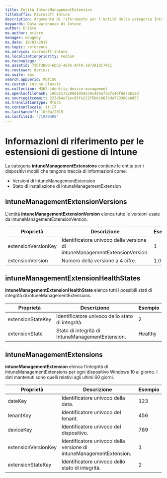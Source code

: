 ```yaml
---
title: Entità IntuneManagementExtension
titleSuffix: Microsoft Intune
description: Argomento di riferimento per l'entità della categoria IntuneManagementExtension della raccolta di entità nell'API Data Warehouse di Intune.
keywords: Data warehouse di Intune
author: Erikre
ms.author: erikre
manager: dougeby
ms.date: 10/03/2019
ms.topic: reference
ms.service: microsoft-intune
ms.localizationpriority: medium
ms.technology: ''
ms.assetid: 73DF3B90-6D52-4EF6-AFFD-1873A18C7421
ms.reviewer: dariusz
ms.suite: ems
search.appverid: MET150
ms.custom: intune-classic
ms.collection: M365-identity-device-management
ms.openlocfilehash: 19b63172c8901059239c44aaf56fc49f0d7a01ad
ms.sourcegitcommit: 223d64a72ec85fe222f5bb10639da729368e6d57
ms.translationtype: MTE75
ms.contentlocale: it-IT
ms.lasthandoff: 10/04/2019
ms.locfileid: "71940408"
---
```

# <a name="reference-for-intune-management-extensions"></a>Informazioni di riferimento per le estensioni di gestione di Intune

La categoria **intuneManagementExtensions** contiene le entità per i dispositivi mobili che tengono traccia di informazioni come:

- Versioni di IntuneManagementExtension
- Stato di installazione di IntuneManagementExtension

## <a name="intunemanagementextensionversions"></a>intuneManagementExtensionVersions

L'entità **intuneManagementExtensionVersion** elenca tutte le versioni usate da intuneManagementExtensionVersion.

| Proprietà  | Descrizione | Esempio |
|---------|------------|--------|
| extensionVersionKey |Identificatore univoco della versione di intuneManagementExtensionVersion. | 1 |
| extensionVersion |Numero della versione a 4 cifre. |1.0.2.0 |

## <a name="intunemanagementextensionhealthstates"></a>intuneManagementExtensionHealthStates

**intuneManagementExtensionHealthState** elenca tutti i possibili stati di integrità di intuneManagementExtensions.

| Proprietà  | Descrizione | Esempio |
|---------|------------|--------|
| extensionStateKey |Identificatore univoco dello stato di integrità. | 2 |
| extensionState |Stato di integrità di IntuneManagementExtension. | Healthy |

## <a name="intunemanagementextensions"></a>intuneManagementExtensions

**intuneManagementExtension** elenca l'integrità di IntuneManagementExtensions per ogni dispositivo Windows 10 al giorno.
I dati mantenuti sono quelli relativi agli ultimi 60 giorni. 


|      Proprietà       |                         Descrizione                         | Esempio |
|---------------------|-------------------------------------------------------------|---------|
|       dateKey       |               Identificatore univoco della data.                |   123   |
|      tenantKey      |              Identificatore univoco del tenant.               |   456   |
|      deviceKey      |              Identificatore univoco del dispositivo.               |   789   |
| extensionVersionKey | Identificatore univoco della versione di intuneManagementExtension. |    1    |
|  extensionStateKey  |             Identificatore univoco dello stato di integrità.              |    2    |

